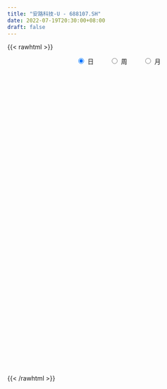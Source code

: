```yaml
---
title: "安路科技-U - 688107.SH"
date: 2022-07-19T20:30:00+08:00
draft: false
---
```

{{< rawhtml >}}
    <div style="text-align: center">
        <label style="padding: 1rem;"><input style="margin-right: .5rem" type="radio" name="period" value="D" checked onclick="period_change(this)">日</label>
        <label style="padding: 1rem;"><input style="margin-right: .5rem" type="radio" name="period" value="W" onclick="period_change(this)">周</label>
        <label style="padding: 1rem;"><input style="margin-right: .5rem" type="radio" name="period" value="M" onclick="period_change(this)">月</label>
    </div>
    <div id="chart" style="height: 700px;"></div> 
    <script type="text/javascript">
        const D_v = [322569.4,151304.87,100621.69,106337.19,123557.97,64528.96,55442.85,86994.48,51447.01,63243.44,52325.54,38203.07,57102.57,52641.2,42458.03,28981.07,37988.23,32889.44,48084.95,42006.47,31152.64,18598.67,17948.73,13908.21,27622.35,18869.89,18055.24,9780.87,11976.87,18798.94,26942.26,12738.41,14101.65,13786.84,19262.82,11631.99,25775.82,23380.49,15516.84,20990.18,20420.76,11470.85,15962.28,23066.99,18393.47,20054.63,13894.99,8325.59,9252.55,14024.25,13564.47,13136.01,8684.3,10576.12,9984.38,8481.02,12947.49,11197.9,8745.72,11037.24,24179.81,13855.27,8888.16,9026.85,9151.56,10096.92,9876.39,32072.71,13645.96,12202.55,15727.6,12413.33,13491.93,10187.84,13775.26,10833.53,12108.66,15467.33,20217.74,19321.18,9613.96,15076.28,12989.78,25256.62,14323.45,6698.49,9758.52,8072.44,16005.84,10773.21,5877.31,18899.25,12071.28,8112.93,14160.35,12357.38,5718.02,6423.26,11214.0,12623.92,10289.82,10739.99,7960.65,8768.51,7206.45,5603.86,7231.84,10774.68,12193.84,9629.08,12937.51,35059.32,30684.16,42784.71,28605.24,18291.61,24181.85,36086.03,42491.71,37119.22,39059.68,33246.26,24545.72,25492.99,17289.47,28686.56,27576.02,17221.55,26672.65,27803.11,20445.38,32058.69,26149.17,53244.86,41659.32,35840.15,36786.49,20414.09,19408.65,21809.6,27586.11,28275.12,20892.58,15680.3,15549.94,19859.81,21134.05,36165.25,17687.87,16546.22,23131.48,18482.45,14898.8,11701.86,20271.55,11623.23,27197.33,12755.77,18104.18,14572.09,12219.55,14485.83,11121.5,14998.02,14808.4,18201.64]
const D_histogram = [0.0,-0.1997492877,-0.5980104187,-0.3619985935,0.6103751452,1.2663148215,1.50412961,2.6146094379,2.9602510673,2.8546094759,2.6266026682,2.0802531129,1.6614056227,1.378934553,0.8968541745,0.4960465813,-0.1728121935,-0.605357603,-0.2811620951,-0.4766966893,-0.7020245274,-0.9575029689,-1.0229367581,-1.192598027,-1.4600091528,-1.5103279608,-1.7382238676,-1.736681307,-1.6627586189,-1.5422785021,-1.6959988896,-1.7811918034,-1.7683204799,-1.8367712184,-1.6395408831,-1.4476768418,-0.9647151982,-0.9478311887,-0.7629513967,-0.4424372882,0.0768461648,0.3633802254,0.6349632968,0.3862662634,0.2863025331,0.1322636383,-0.0421514145,-0.1818080531,-0.2383365444,-0.52196764,-0.665126333,-0.661441295,-0.4674002195,-0.5728637233,-0.6071368796,-0.4927769532,-0.6015586874,-0.5399937962,-0.4898036668,-0.6588559961,-0.8637023234,-0.7891826827,-0.7682223079,-0.6570115955,-0.5286658221,-0.3548981574,-0.1571321748,0.3973017326,0.6315861191,0.8659132515,1.1383402536,1.2965183733,1.1701767031,0.9230663481,0.7049225651,0.4911507292,0.2551062708,0.1062388954,0.1408277217,0.1210668836,-0.0156004509,-0.2706731127,-0.315384796,-0.0152234933,0.0322918485,0.1211911585,0.0504886815,0.0492680892,0.1540904001,0.1593498503,0.0970990921,-0.1550334642,-0.121407416,-0.1935098587,-0.1917284701,-0.2990096225,-0.3751699148,-0.411660479,-0.5608345335,-0.5551963305,-0.6678968433,-0.6788609188,-0.6756288579,-0.4987552495,-0.4049765975,-0.3398316674,-0.3086759685,-0.3674004832,-0.5589546148,-0.72225449,-0.5225957962,-0.0677027952,0.4756109426,1.2617597248,1.6742024225,1.8378256156,1.9297302381,1.989165018,2.0563368424,2.1003665551,1.8790124941,1.7615708962,1.5110136588,1.2824393318,1.0856372455,1.0423124854,0.6955812791,0.4330950044,0.2323556141,0.1964596279,0.1810789333,0.3046711897,0.3588623485,0.9006875566,1.2601234684,1.1772022157,0.8978177524,0.5270387409,0.3041967728,0.2718593185,0.1104748976,0.118921704,0.0365431867,-0.1125676411,-0.198428939,-0.1873629218,-0.230569597,0.0485469932,0.1862861918,0.1971352013,0.3820663432,0.2794467245,0.3325521095,0.1651000017,-0.1692056948,-0.3623524174,-0.2307961317,-0.1158818316,-0.0618306496,0.0024343123,-0.0304670823,-0.2635133177,-0.3092461731,-0.3308370766,-0.4994217929,-0.7603744369]
const D_fast = [0.0,-0.2496866097,-0.7974503454,-0.6519381685,0.4730293565,1.4455477382,2.0593949291,3.8235271166,4.9092315128,5.5172422903,5.9458861497,5.9195998726,5.9161037881,5.9783663567,5.7204995218,5.4437035739,4.7316417507,4.1477569405,4.4016619246,4.086953158,3.6861191881,3.1912650044,2.8700970257,2.4022862501,1.7698728361,1.3419720378,0.6795201641,0.246892398,-0.0948745687,-0.3599640774,-0.9376841873,-1.4681750519,-1.8973838484,-2.4250273915,-2.6376822769,-2.8077374461,-2.5659546021,-2.7860283898,-2.7918864469,-2.5819816604,-2.0434866663,-1.6661075493,-1.2357836537,-1.3879141212,-1.4163022183,-1.5372752036,-1.7222281099,-1.9073367618,-2.0234493892,-2.4375723949,-2.7470126711,-2.9086879569,-2.8314969362,-3.0801763709,-3.2662337471,-3.275068059,-3.5342394651,-3.6076730229,-3.6799338102,-4.0137001385,-4.4344720466,-4.5572480766,-4.7283432788,-4.7813854653,-4.7852061475,-4.7001630221,-4.5416800832,-3.8879207427,-3.4957398263,-3.0449343811,-2.4879223156,-2.0056146026,-1.839412097,-1.8557558649,-1.8976690066,-1.9886531603,-2.1609210509,-2.2832287026,-2.2134329459,-2.202927063,-2.3434945102,-2.6662354502,-2.7897933325,-2.4934379032,-2.4378495993,-2.3186524996,-2.3767328062,-2.3656363762,-2.2222914652,-2.1771945525,-2.2151705376,-2.50606146,-2.5027872658,-2.6232671732,-2.6694179022,-2.8514514601,-3.0214042311,-3.1608099151,-3.450192603,-3.5833534826,-3.8630282062,-4.0437075115,-4.209382665,-4.1571978689,-4.1646633664,-4.1844763531,-4.2304896463,-4.3810642818,-4.7123570671,-5.0562205648,-4.98721082,-4.5492435178,-3.8870270444,-2.785438331,-1.9544450277,-1.3313654307,-0.7570282486,-0.2003022143,0.3809538208,0.9500751722,1.1984742347,1.5214253609,1.6486215382,1.7406570442,1.8152642692,2.0325176304,1.8596817439,1.7054692203,1.5628187335,1.5760376543,1.605926693,1.8056867468,1.9495934927,2.71659059,3.3910573689,3.6024366701,3.5475066449,3.3084873187,3.1616945437,3.197321919,3.0635562225,3.1017334549,3.0284907344,2.8512379962,2.7157694636,2.6799947503,2.5791456759,2.8703990144,3.0547097609,3.1148425707,3.3952902984,3.3625323609,3.4987757732,3.3725986658,2.9959915456,2.7122567187,2.7861139715,2.8720578137,2.9106513333,2.9755248733,2.9350067081,2.6360821432,2.5130377446,2.408737572,2.1152974074,1.6642511542]
const D_slow = [0.0,-0.0499373219,-0.1994399266,-0.289939575,-0.1373457887,0.1792329167,0.5552653192,1.2089176787,1.9489804455,2.6626328144,3.3192834815,3.8393467597,4.2546981654,4.5994318036,4.8236453473,4.9476569926,4.9044539442,4.7531145435,4.6828240197,4.5636498474,4.3881437155,4.1487679733,3.8930337838,3.594884277,3.2298819889,2.8522999986,2.4177440317,1.983573705,1.5678840503,1.1823144247,0.7583147023,0.3130167515,-0.1290633685,-0.5882561731,-0.9981413938,-1.3600606043,-1.6012394039,-1.838197201,-2.0289350502,-2.1395443723,-2.1203328311,-2.0294877747,-1.8707469505,-1.7741803847,-1.7026047514,-1.6695388418,-1.6800766955,-1.7255287087,-1.7851128448,-1.9156047548,-2.0818863381,-2.2472466619,-2.3640967167,-2.5073126476,-2.6590968675,-2.7822911058,-2.9326807776,-3.0676792267,-3.1901301434,-3.3548441424,-3.5707697233,-3.7680653939,-3.9601209709,-4.1243738698,-4.2565403253,-4.3452648647,-4.3845479084,-4.2852224752,-4.1273259455,-3.9108476326,-3.6262625692,-3.3021329759,-3.0095888001,-2.7788222131,-2.6025915718,-2.4798038895,-2.4160273218,-2.3894675979,-2.3542606675,-2.3239939466,-2.3278940593,-2.3955623375,-2.4744085365,-2.4782144098,-2.4701414477,-2.4398436581,-2.4272214877,-2.4149044654,-2.3763818654,-2.3365444028,-2.3122696298,-2.3510279958,-2.3813798498,-2.4297573145,-2.477689432,-2.5524418376,-2.6462343163,-2.7491494361,-2.8893580695,-3.0281571521,-3.1951313629,-3.3648465926,-3.5337538071,-3.6584426195,-3.7596867689,-3.8446446857,-3.9218136778,-4.0136637986,-4.1534024523,-4.3339660748,-4.4646150239,-4.4815407226,-4.362637987,-4.0471980558,-3.6286474502,-3.1691910463,-2.6867584867,-2.1894672323,-1.6753830217,-1.1502913829,-0.6805382594,-0.2401455353,0.1376078794,0.4582177123,0.7296270237,0.990205145,1.1641004648,1.2723742159,1.3304631194,1.3795780264,1.4248477597,1.5010155571,1.5907311443,1.8159030334,2.1309339005,2.4252344544,2.6496888925,2.7814485777,2.8574977709,2.9254626006,2.953081325,2.9828117509,2.9919475476,2.9638056374,2.9141984026,2.8673576721,2.8097152729,2.8218520212,2.8684235691,2.9177073694,3.0132239552,3.0830856364,3.1662236637,3.2074986642,3.1651972405,3.0746091361,3.0169101032,2.9879396453,2.9724819829,2.973090561,2.9654737904,2.899595461,2.8222839177,2.7395746485,2.6147192003,2.4246255911]
const D_data = [['2021-11-12', 76.0, 70.25, 64.05, 76.2],['2021-11-15', 66.66, 67.12, 63.66, 70.71],['2021-11-16', 67.13, 62.67, 62.0, 68.48],['2021-11-17', 61.03, 69.76, 61.0, 72.5],['2021-11-18', 69.18, 82.34, 69.18, 83.66],['2021-11-19', 79.99, 83.55, 76.23, 83.55],['2021-11-22', 83.99, 81.9, 78.05, 84.69],['2021-11-23', 80.6, 98.28, 80.18, 98.28],['2021-11-24', 93.64, 95.11, 91.5, 98.55],['2021-11-25', 95.11, 92.77, 90.28, 103.8],['2021-11-26', 92.0, 92.96, 86.68, 95.4],['2021-11-29', 91.1, 89.27, 88.0, 93.5],['2021-11-30', 90.95, 90.33, 88.0, 97.6],['2021-12-01', 90.05, 91.99, 85.86, 93.9],['2021-12-02', 91.02, 89.0, 87.0, 94.9],['2021-12-03', 88.32, 88.88, 87.32, 92.12],['2021-12-06', 89.1, 83.45, 83.0, 89.5],['2021-12-07', 83.8, 83.8, 80.79, 86.38],['2021-12-08', 84.5, 93.31, 84.2, 95.0],['2021-12-09', 92.02, 87.5, 85.81, 92.87],['2021-12-10', 86.87, 86.15, 83.83, 87.49],['2021-12-13', 85.0, 84.41, 83.9, 86.88],['2021-12-14', 84.8, 85.7, 83.6, 87.7],['2021-12-15', 85.08, 83.4, 83.0, 86.38],['2021-12-16', 83.47, 80.41, 79.12, 84.82],['2021-12-17', 79.74, 81.51, 78.3, 82.0],['2021-12-20', 80.23, 77.6, 77.5, 81.83],['2021-12-21', 77.0, 78.78, 77.0, 79.96],['2021-12-22', 79.99, 78.78, 77.73, 81.47],['2021-12-23', 78.78, 78.8, 77.94, 81.29],['2021-12-24', 78.8, 74.11, 73.9, 79.5],['2021-12-27', 74.11, 73.0, 72.18, 75.51],['2021-12-28', 72.8, 72.62, 71.58, 74.47],['2021-12-29', 73.0, 69.95, 69.7, 73.0],['2021-12-30', 68.89, 72.12, 68.89, 74.63],['2021-12-31', 71.19, 71.7, 70.89, 73.04],['2022-01-04', 71.37, 76.0, 70.72, 77.77],['2022-01-05', 75.2, 70.5, 69.8, 76.01],['2022-01-06', 69.8, 72.19, 69.5, 75.5],['2022-01-07', 73.0, 74.48, 72.04, 77.0],['2022-01-10', 73.75, 78.8, 71.95, 79.95],['2022-01-11', 77.08, 77.95, 77.08, 79.48],['2022-01-12', 77.8, 79.4, 76.19, 82.77],['2022-01-13', 78.71, 73.09, 72.0, 78.71],['2022-01-14', 72.0, 74.03, 71.2, 76.0],['2022-01-17', 74.03, 72.59, 71.52, 74.98],['2022-01-18', 72.59, 71.24, 70.52, 74.19],['2022-01-19', 72.5, 70.49, 69.17, 72.57],['2022-01-20', 70.8, 70.58, 69.28, 71.96],['2022-01-21', 70.11, 66.24, 66.12, 71.95],['2022-01-24', 66.26, 66.08, 64.5, 67.26],['2022-01-25', 64.87, 66.7, 64.87, 68.65],['2022-01-26', 66.93, 68.84, 65.25, 69.5],['2022-01-27', 68.79, 64.56, 64.56, 68.79],['2022-01-28', 65.0, 64.23, 62.9, 66.0],['2022-02-07', 65.2, 65.48, 64.6, 66.98],['2022-02-08', 65.7, 61.85, 60.3, 65.7],['2022-02-09', 61.9, 62.97, 59.96, 63.27],['2022-02-10', 62.9, 62.27, 61.28, 63.86],['2022-02-11', 62.0, 58.27, 57.89, 62.0],['2022-02-14', 57.05, 55.7, 54.35, 58.06],['2022-02-15', 56.25, 57.66, 55.91, 58.58],['2022-02-16', 58.0, 56.07, 55.85, 58.2],['2022-02-17', 55.84, 56.41, 55.7, 58.0],['2022-02-18', 57.0, 56.2, 55.12, 57.0],['2022-02-21', 55.59, 56.62, 55.45, 57.19],['2022-02-22', 56.06, 57.1, 54.7, 57.45],['2022-02-23', 56.75, 63.09, 56.75, 65.0],['2022-02-24', 63.07, 61.03, 60.1, 63.07],['2022-02-25', 62.8, 62.33, 61.4, 64.05],['2022-02-28', 61.9, 64.45, 61.38, 65.42],['2022-03-01', 65.0, 64.67, 64.09, 66.31],['2022-03-02', 64.67, 61.73, 61.51, 65.0],['2022-03-03', 62.85, 59.63, 59.41, 62.88],['2022-03-04', 59.54, 59.0, 58.66, 61.78],['2022-03-07', 59.0, 58.0, 57.25, 59.76],['2022-03-08', 58.01, 56.45, 55.9, 59.92],['2022-03-09', 56.46, 56.3, 54.5, 58.69],['2022-03-10', 57.3, 58.05, 57.3, 61.5],['2022-03-11', 57.57, 57.18, 54.9, 57.91],['2022-03-14', 56.09, 55.0, 54.67, 56.95],['2022-03-15', 55.0, 52.0, 52.0, 55.97],['2022-03-16', 53.6, 53.24, 50.46, 54.0],['2022-03-17', 54.99, 57.77, 54.54, 59.94],['2022-03-18', 57.76, 55.2, 54.77, 57.76],['2022-03-21', 55.1, 55.8, 54.31, 57.28],['2022-03-22', 55.34, 53.57, 53.53, 55.79],['2022-03-23', 54.3, 53.94, 53.2, 55.39],['2022-03-24', 53.8, 55.29, 52.7, 56.51],['2022-03-25', 55.5, 54.13, 53.81, 57.36],['2022-03-28', 53.98, 52.9, 52.56, 54.37],['2022-03-29', 53.8, 49.31, 49.0, 53.87],['2022-03-30', 49.01, 51.85, 49.01, 52.15],['2022-03-31', 51.73, 49.95, 49.79, 51.73],['2022-04-01', 49.88, 50.18, 48.27, 51.14],['2022-04-06', 48.6, 47.97, 47.25, 49.99],['2022-04-07', 47.97, 47.22, 46.9, 48.08],['2022-04-08', 47.92, 46.71, 46.52, 48.29],['2022-04-11', 46.0, 44.0, 43.62, 46.2],['2022-04-12', 44.65, 44.68, 43.33, 45.01],['2022-04-13', 43.58, 41.97, 41.91, 44.7],['2022-04-14', 41.72, 41.9, 40.6, 42.8],['2022-04-15', 41.47, 41.02, 40.1, 42.73],['2022-04-18', 40.04, 42.7, 40.04, 43.45],['2022-04-19', 42.95, 41.5, 41.36, 43.7],['2022-04-20', 41.51, 40.73, 40.2, 42.25],['2022-04-21', 40.73, 39.75, 39.37, 41.5],['2022-04-22', 39.69, 37.71, 37.58, 40.38],['2022-04-25', 36.21, 34.41, 34.06, 36.84],['2022-04-26', 34.41, 32.68, 32.44, 35.21],['2022-04-27', 32.5, 36.2, 31.02, 36.2],['2022-04-28', 38.99, 40.3, 38.99, 43.37],['2022-04-29', 40.32, 43.65, 39.0, 45.34],['2022-05-05', 43.7, 50.4, 43.68, 52.1],['2022-05-06', 48.28, 49.6, 48.28, 51.9],['2022-05-09', 48.7, 48.97, 48.4, 50.63],['2022-05-10', 48.3, 49.86, 48.06, 51.69],['2022-05-11', 49.92, 51.09, 49.81, 52.88],['2022-05-12', 50.3, 52.88, 49.08, 53.68],['2022-05-13', 52.79, 54.36, 52.46, 57.48],['2022-05-16', 55.56, 52.02, 51.75, 56.48],['2022-05-17', 52.13, 53.8, 51.33, 54.53],['2022-05-18', 53.8, 52.44, 52.0, 53.8],['2022-05-19', 51.7, 52.58, 50.47, 52.89],['2022-05-20', 52.2, 52.86, 52.08, 54.08],['2022-05-23', 52.86, 55.11, 52.2, 56.3],['2022-05-24', 55.0, 51.1, 50.88, 55.44],['2022-05-25', 50.88, 51.13, 50.37, 51.99],['2022-05-26', 51.08, 51.1, 49.5, 51.38],['2022-05-27', 51.58, 52.89, 51.52, 55.58],['2022-05-30', 52.79, 53.36, 51.0, 54.36],['2022-05-31', 53.51, 55.8, 50.6, 56.0],['2022-06-01', 56.1, 55.9, 54.5, 56.99],['2022-06-02', 55.7, 64.38, 55.07, 66.99],['2022-06-06', 63.78, 65.69, 63.04, 67.8],['2022-06-07', 65.01, 62.2, 61.71, 67.09],['2022-06-08', 63.0, 59.95, 58.1, 63.04],['2022-06-09', 60.2, 58.0, 57.55, 60.48],['2022-06-10', 57.79, 58.98, 57.3, 59.6],['2022-06-13', 57.85, 61.32, 57.63, 61.37],['2022-06-14', 60.3, 59.75, 56.66, 60.3],['2022-06-15', 59.85, 61.98, 59.85, 63.9],['2022-06-16', 61.78, 61.13, 60.64, 64.31],['2022-06-17', 59.59, 60.06, 59.38, 61.75],['2022-06-20', 59.5, 60.51, 59.0, 61.45],['2022-06-21', 60.46, 61.78, 59.3, 62.5],['2022-06-22', 61.77, 61.25, 59.57, 63.39],['2022-06-23', 61.3, 66.26, 61.25, 67.76],['2022-06-24', 65.1, 66.12, 65.1, 67.38],['2022-06-27', 66.01, 65.5, 65.33, 67.78],['2022-06-28', 65.3, 68.87, 62.9, 69.68],['2022-06-29', 68.6, 66.19, 66.01, 72.23],['2022-06-30', 65.29, 68.7, 65.02, 68.99],['2022-07-01', 68.7, 66.28, 65.8, 69.76],['2022-07-04', 65.88, 63.28, 62.7, 65.88],['2022-07-05', 64.0, 63.85, 63.01, 65.49],['2022-07-06', 63.08, 67.95, 63.08, 70.9],['2022-07-07', 68.98, 68.7, 67.03, 69.5],['2022-07-08', 69.5, 68.75, 67.86, 71.9],['2022-07-11', 68.12, 69.6, 65.72, 69.9],['2022-07-12', 68.88, 68.88, 68.23, 71.25],['2022-07-13', 69.88, 65.95, 65.91, 70.0],['2022-07-14', 65.65, 67.72, 65.3, 69.36],['2022-07-15', 67.0, 67.98, 66.81, 70.5],['2022-07-18', 68.32, 65.67, 65.0, 68.32],['2022-07-19', 65.63, 63.2, 62.68, 67.58]]
const W_v = [322569.4,546350.6799999999,309453.32,219385.94,192121.73,96947.85,85554.18,71521.71,85663.33,89314.35,65552.01,55945.28,52409.37,65101.65,77894.53,65595.96,77948.44,77260.09,51308.5,59121.12,24498.66,52828.38,39585.34,100503.91,71389.95,158170.42,139634.12,127959.89,131898.1,154108.7,114243.71,110396.92,84760.81,89952.06,67396.99,33010.04]
const W_histogram = [0.0,0.8487749288,1.9348661131,2.2474575981,2.1398793303,1.6478172762,0.7606704785,-0.0108856607,-0.338307081,-0.5755494758,-1.2109426248,-1.6909545142,-2.2966391686,-2.6958568696,-2.415288186,-2.3215606097,-2.2481987955,-2.1965343204,-2.0980972341,-2.1545170998,-2.2694976214,-2.5516579282,-2.7661101916,-2.3302645081,-1.5037231,-0.5481455779,0.0399670869,0.4644799931,1.4944898555,1.768732074,1.9644047082,2.4139086563,2.616919412,2.7962451657,2.7381826274,2.272223737]
const W_fast = [0.0,1.060968661,2.6307763736,3.5052322581,3.9326238228,3.8525160878,3.1555369098,2.3812593554,1.9692611648,1.5881314011,0.6500025959,-0.2527479221,-1.4325923687,-2.505774287,-2.82902765,-3.3156902261,-3.8043781108,-4.3018472157,-4.727934438,-5.3229835786,-6.0053385056,-6.9254132944,-7.8313931057,-7.9781135492,-7.5275029161,-6.7089617885,-6.110857352,-5.5702244475,-4.1665921213,-3.4501668842,-2.763393073,-1.7104119609,-0.8531713521,0.025215693,0.6516988116,0.7537958554]
const W_slow = [0.0,0.2121937322,0.6959102605,1.25777466,1.7927444926,2.2046988116,2.3948664312,2.3921450161,2.3075682458,2.1636808769,1.8609452207,1.4382065921,0.8640468,0.1900825826,-0.4137394639,-0.9941296164,-1.5561793152,-2.1053128953,-2.6298372039,-3.1684664788,-3.7358408842,-4.3737553662,-5.0652829141,-5.6478490411,-6.0237798161,-6.1608162106,-6.1508244389,-6.0347044406,-5.6610819767,-5.2188989582,-4.7277977812,-4.1243206171,-3.4700907641,-2.7710294727,-2.0864838158,-1.5184278816]
const W_data = [['2021-11-12', 76.0, 70.25, 64.05, 76.2],['2021-11-19', 66.66, 83.55, 61.0, 83.66],['2021-11-26', 83.99, 92.96, 78.05, 103.8],['2021-12-03', 91.1, 88.88, 85.86, 97.6],['2021-12-10', 89.1, 86.15, 80.79, 95.0],['2021-12-17', 85.0, 81.51, 78.3, 87.7],['2021-12-24', 80.23, 74.11, 73.9, 81.83],['2021-12-31', 74.11, 71.7, 68.89, 75.51],['2022-01-07', 71.37, 74.48, 69.5, 77.77],['2022-01-14', 73.75, 74.03, 71.2, 82.77],['2022-01-21', 74.03, 66.24, 66.12, 74.98],['2022-01-28', 66.26, 64.23, 62.9, 69.5],['2022-02-11', 65.2, 58.27, 57.89, 66.98],['2022-02-18', 57.05, 56.2, 54.35, 58.58],['2022-02-25', 55.59, 62.33, 54.7, 65.0],['2022-03-04', 61.9, 59.0, 58.66, 66.31],['2022-03-11', 59.0, 57.18, 54.5, 61.5],['2022-03-18', 56.09, 55.2, 50.46, 59.94],['2022-03-25', 55.1, 54.13, 52.7, 57.36],['2022-04-01', 53.98, 50.18, 48.27, 54.37],['2022-04-08', 48.6, 46.71, 46.52, 49.99],['2022-04-15', 46.0, 41.02, 40.1, 46.2],['2022-04-22', 40.04, 37.71, 37.58, 43.7],['2022-04-29', 36.21, 43.65, 31.02, 45.34],['2022-05-06', 43.7, 49.6, 43.68, 52.1],['2022-05-13', 48.7, 54.36, 48.06, 57.48],['2022-05-20', 55.56, 52.86, 50.47, 56.48],['2022-05-27', 52.86, 52.89, 49.5, 56.3],['2022-06-02', 52.79, 64.38, 50.6, 66.99],['2022-06-10', 63.78, 58.98, 57.3, 67.8],['2022-06-17', 57.85, 60.06, 56.66, 64.31],['2022-06-24', 59.5, 66.12, 59.0, 67.76],['2022-07-01', 66.01, 66.28, 62.9, 72.23],['2022-07-08', 65.88, 68.75, 62.7, 71.9],['2022-07-15', 68.12, 67.98, 65.3, 71.25],['2022-07-22', 68.32, 63.2, 62.68, 68.32]]
const M_v = [1273679.0399999998,570225.7699999999,296474.97,211133.15,301346.16,231576.64,549658.45,531202.3099999999,202060.95]
const M_histogram = [0.0,-1.1889230769,-2.3457998685,-2.9258408891,-4.0466531429,-4.9151275145,-4.3912760612,-2.9643310592,-2.2136360358]
const M_fast = [0.0,-1.4861538462,-3.2294806049,-4.5409818477,-6.6734573872,-8.7707136374,-9.3446811994,-8.6588189623,-8.4615329478]
const M_slow = [0.0,-0.2972307692,-0.8836807364,-1.6151409586,-2.6268042443,-3.855586123,-4.9534051383,-5.6944879031,-6.247896912]
const M_data = [['2021-11-30', 76.0, 90.33, 61.0, 103.8],['2021-12-31', 90.05, 71.7, 68.89, 95.0],['2022-01-28', 71.37, 64.23, 62.9, 82.77],['2022-02-28', 65.2, 64.45, 54.35, 66.98],['2022-03-31', 65.0, 49.95, 49.0, 66.31],['2022-04-29', 49.88, 43.65, 31.02, 51.14],['2022-05-31', 43.7, 55.8, 43.68, 57.48],['2022-06-30', 56.1, 68.7, 54.5, 72.23],['2022-07-29', 68.7, 63.2, 62.68, 71.9]]
        const D_a = [null,null,null,61.0,null,null,null,null,null,103.8,null,null,null,null,null,null,null,null,null,null,null,null,null,null,null,null,null,null,null,null,null,null,null,null,68.89,null,null,null,null,null,null,null,82.77,null,null,null,null,null,null,null,null,null,null,null,null,null,null,null,null,null,54.35,null,null,null,null,null,null,null,null,null,null,66.31,null,null,null,null,null,null,null,null,null,null,50.46,null,null,null,null,null,null,57.36,null,null,null,null,null,null,null,null,null,null,null,null,null,null,null,null,null,null,null,null,31.02,null,null,null,null,null,null,null,null,57.48,null,null,null,null,null,null,null,null,49.5,null,null,null,null,null,67.8,null,null,null,null,null,56.66,null,null,null,null,null,null,null,null,null,null,72.23,null,null,null,null,null,null,null,null,null,null,65.3,null,null,null]
const W_a = [null,null,103.8,null,null,null,null,null,null,null,null,null,null,null,null,null,null,null,null,null,null,null,null,31.02,null,null,null,null,null,null,null,null,72.23,null,null,null]
const M_a = [null,null,null,null,null,31.02,null,null,null]
        const D_b = [[{ coord: ['2021-11-17', 82.77] }, { coord: ['2022-01-12', 68.89] }],[{ coord: ['2022-02-14', 57.36] }, { coord: ['2022-06-14', 54.35] }]]
const W_b = []
const M_b = []
    </script>
{{< /rawhtml >}}